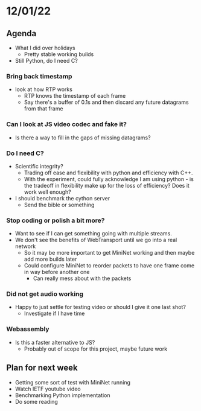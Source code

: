 # 12/01/22

## Agenda
- What I did over holidays
    - Pretty stable working builds
- Still Python, do I need C?

### Bring back timestamp
- look at how RTP works
    - RTP knows the timestamp of each frame
    - Say there's a buffer of 0.1s and then discard any future datagrams from that frame 

### Can I look at JS video codec and fake it?
- Is there a way to fill in the gaps of missing datagrams?

### Do I need C?
- Scientific integrity?
    - Trading off ease and flexibility with python and efficiency with C++.
    - With the experiment, could fully acknowledge I am using python - is the tradeoff in flexibility make up for the loss of efficiency? Does it work well enough?
- I should benchmark the cython server
    - Send the bible or something

### Stop coding or polish a bit more?
- Want to see if I can get something going with multiple streams.
- We don't see the benefits of WebTransport until we go into a real network
    - So it may be more important to get MiniNet working and then maybe add more builds later
    - Could configure MiniNet to reorder packets to have one frame come in way before another one
        - Can really mess about with the packets

### Did not get audio working
- Happy to just settle for testing video or should I give it one last shot?
    - Investigate if I have time

### Webassembly
- Is this a faster alternative to JS?
    - Probably out of scope for this project, maybe future work

## Plan for next week
- Getting some sort of test with MiniNet running
- Watch IETF youtube video
- Benchmarking Python implementation
- Do some reading
